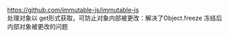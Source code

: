 https://github.com/immutable-js/immutable-js   
处理对象以 get形式获取，可防止对象内部被更改：解决了Object.freeze 冻结后内部对象被更改的问题   
